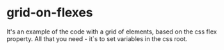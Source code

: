 # grid-on-flexes

It's an example of the code with a grid of elements, based on the css flex property.
All that you need - it`s to set variables in the css root.
